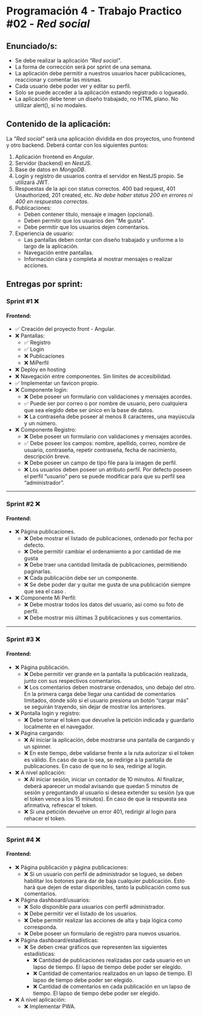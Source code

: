 # Programación 4 - Trabajo Practico #02 - **_Red social_**

## Enunciado/s:

- Se debe realizar la aplicación _"Red social"_.
- La forma de corrección será por sprint de una semana.
- La aplicación debe permitir a nuestros usuarios hacer publicaciones, reaccionar y comentar las mismas.
- Cada usuario debe poder ver y editar su perfil.
- Solo se puede acceder a la aplicación estando registrado o logueado.
- La aplicación debe tener un diseño trabajado, no HTML plano. No utilizar alert(), si no modales.

## Contenido de la aplicación:

La _"Red social"_ será una aplicación dividida en dos proyectos, uno frontend y otro backend.
Deberá contar con los siguientes puntos:

1. Aplicación frontend en _Angular_.
2. Servidor (backend) en _NestJS_.
3. Base de datos en _MongoDB_.
4. Login y registro de usuarios contra el servidor en NestJS propio. Se utilizará JWT.
5. Respuestas de la api con status correctos. 400 bad request, 401 Unauthorized, 201 created, etc. _No debe haber status 200 en errores ni 400 en respuestas correctas_.
6. Publicaciones:
   - Deben contener título, mensaje e imagen (opcional).
   - Deben permitir que los usuarios den "Me gusta".
   - Debe permitir que los usuarios dejen comentarios.
7. Experiencia de usuario:
   - Las pantallas deben contar con diseño trabajado y uniforme a lo largo de la aplicación.
   - Navegación entre pantallas.
   - Información clara y completa al mostrar mensajes o realizar acciones.

## Entregas por sprint:

### Sprint #1 ❌

#### Frontend:

- ✅ Creación del proyecto front - Angular.
- ❌ Pantallas:
  - ✅ Registro
  - ✅ Login
  - ❌ Publicaciones
  - ❌ MiPerfil
- ❌ Deploy en hosting
- ❌ Navegación entre componentes. Sin límites de accesibilidad.
- ✅ Implementar un favicon propio.
- ❌ Componente login:
  - ❌ Debe poseer un formulario con validaciones y mensajes acordes.
  - ✅ Puede ser por correo o por nombre de usuario, pero cualquiera que sea elegido debe ser único en la base de datos.
  - ❌ La contraseña debe poseer al menos 8 caracteres, una mayúscula y un número.
- ❌ Componente Registro:
  - ❌ Debe poseer un formulario con validaciones y mensajes acordes.
  - ✅ Debe poseer los campos: nombre, apellido, correo, nombre de usuario, contraseña, repetir contraseña, fecha de nacimiento, descripción breve.
  - ❌ Debe poseer un campo de tipo file para la imagen de perfil.
  - ❌ Los usuarios deben poseer un atributo perfil. Por defecto poseen el perfil “usuario” pero se puede modificar para que su perfil sea “administrador”.

---

### Sprint #2 ❌

#### Frontend:

- ❌ Página publicaciones.
  - ❌ Debe mostrar el listado de publicaciones, ordenado por fecha por defecto.
  - ❌ Debe permitir cambiar el ordenamiento a por cantidad de me gusta
  - ❌ Debe traer una cantidad limitada de publicaciones, permitiendo paginarlas.
  - ❌ Cada publicación debe ser un componente.
  - ❌ Se debe poder dar y quitar me gusta de una publicación siempre que sea el caso .
- ❌ Componente Mi Perfil:
  - ❌ Debe mostrar todos los datos del usuario, así como su foto de perfil.
  - ❌ Debe mostrar mis últimas 3 publicaciones y sus comentarios.

---

### Sprint #3 ❌

#### Frontend:

- ❌ Página publicación.
  - ❌ Debe permitir ver grande en la pantalla la publicación realizada, junto con sus respectivos comentarios.
  - ❌ Los comentarios deben mostrarse ordenados, uno debajo del otro. En la primera carga debe llegar una cantidad de comentarios limitados, dónde sólo si el usuario presiona un botón “cargar más” se seguirán trayendo, sin dejar de mostrar los anteriores.
- ❌ Pantalla login y registro:
  - ❌ Debe tomar el token que devuelve la petición indicada y guardarlo localmente en el navegador.
- ❌ Página cargando:
  - ❌ Al iniciar la aplicación, debe mostrarse una pantalla de cargando y un spinner.
  - ❌ En este tiempo, debe validarse frente a la ruta autorizar si el token es válido. En caso de que lo sea, se redirige a la pantalla de publicaciones. En caso de que no lo sea, redirige al login.
- ❌ A nivel aplicación:
  - ❌ Al iniciar sesión, iniciar un contador de 10 minutos. Al finalizar, deberá aparecer un modal avisando que quedan 5 minutos de sesión y preguntando al usuario si desea extender su sesión (ya que el token vence a los 15 minutos). En caso de que la respuesta sea afirmativa, refrescar el token.
  - ❌ Si una petición devuelve un error 401, redirigir al login para rehacer el token.

---

### Sprint #4 ❌

#### Frontend:

- ❌ Página publicación y página publicaciones:
  - ❌ Si un usuario con perfil de administrador se logueó, se deben habilitar los botones para dar de baja cualquier publicación. Esto hará que dejen de estar disponibles, tanto la publicación como sus comentarios.
- ❌ Página dashboard/usuarios:
  - ❌ Solo disponible para usuarios con perfil administrador.
  - ❌ Debe permitir ver el listado de los usuarios.
  - ❌ Debe permitir realizar las acciones de alta y baja lógica como corresponda.
  - ❌ Debe poseer un formulario de registro para nuevos usuarios.
- ❌ Página dashboard/estadísticas:
  - ❌ Se deben crear gráficos que representen las siguientes estadísticas:
    - ❌ Cantidad de publicaciones realizadas por cada usuario en un lapso de tiempo. El lapso de tiempo debe poder ser elegido.
    - ❌ Cantidad de comentarios realizados en un lapso de tiempo. El lapso de tiempo debe poder ser elegido.
    - ❌ Cantidad de comentarios en cada publicación en un lapso de tiempo. El lapso de tiempo debe poder ser elegido.
- ❌ A nivel aplicación:
  - ❌ Implementar PWA.
